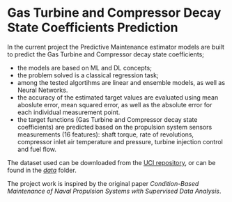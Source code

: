 # Gas Turbine and Compressor Decay State Coefficients Prediction

In the current project the Predictive Maintenance estimator models are built to predict the Gas Turbine and Compressor decay state coefficients;
* the models are based on ML and DL concepts; 
* the problem solved is a classical regression task;
* among the tested algortihms are linear and ensemble models, as well as Neural Networks.
* the accuracy of the estimated target values are evaluated using mean aboslute error, mean squared error, as well as the absolute error for each individual measurement point.
* the target functions (Gas Turbine and Compressor decay state coefficients) are predicted based on the propulsion system sensors measurements (16 features): shaft torque, rate of revolutions, compressor inlet air temperature and pressure, turbine injection control and fuel flow. 

The dataset used can be downloaded from the [UCI repository](https://archive.ics.uci.edu/ml/datasets/Condition+Based+Maintenance+of+Naval+Propulsion+Plants), or can be found in the [_data_](https://github.com/Mirlenko/Propulsion_Plants_Maintenance_Prediction/tree/main/data) folder. 

The project work is inspired by the original paper _Condition-Based Maintenance of Naval Propulsion Systems with Supervised Data Analysis_.
